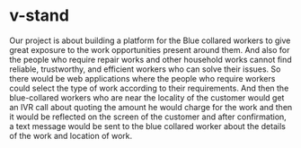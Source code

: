 # v-stand
Our project is about building a platform for the Blue collared workers to give great exposure to the work opportunities present around them. And also for the people who require repair works and other household works cannot find reliable, trustworthy, and efficient workers who can solve their issues. So there would be web applications where the people who require workers could select the type of work according to their requirements. And then the blue-collared workers who are near the locality of the customer would get an IVR call about quoting the amount he would charge for the work and then it would be reflected on the screen of the customer and after confirmation, a text message would be sent to the blue collared worker about the details of the work and location of work.
